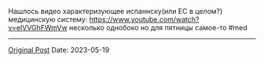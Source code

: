 Нашлось видео характеризующее испаннску(или ЕС в целом?) медицинскую систему: https://www.youtube.com/watch?v=elVVGhFWmVw несколько однобоко но для пятницы самое-то #med

---
[Original Post](https://t.me/lev2tarragona/1244)
Date: 2023-05-19
